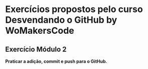 # Exercícios propostos pelo curso Desvendando o GitHub by WoMakersCode 

## Exercício Módulo 2

**Praticar a adição, commit e push para o GitHub.**
